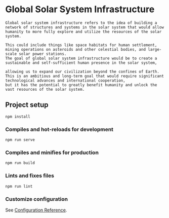 # Global Solar System Infrastructure
```
Global solar system infrastructure refers to the idea of building a network of structures and systems in the solar system that would allow humanity to more fully explore and utilize the resources of the solar system.

This could include things like space habitats for human settlement,
mining operations on asteroids and other celestial bodies, and large-scale solar power stations.
The goal of global solar system infrastructure would be to create a sustainable and self-sufficient human presence in the solar system,

allowing us to expand our civilization beyond the confines of Earth.
This is an ambitious and long-term goal that would require significant technological advances and international cooperation,
but it has the potential to greatly benefit humanity and unlock the vast resources of the solar system.
```

## Project setup
```
npm install
```

### Compiles and hot-reloads for development
```
npm run serve
```

### Compiles and minifies for production
```
npm run build
```

### Lints and fixes files
```
npm run lint
```

### Customize configuration
See [Configuration Reference](https://cli.vuejs.org/config/).

